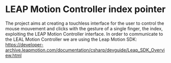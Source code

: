 # LEAP Motion Controller index pointer

The project aims at creating a touchless interface for the user to control the mouse mouvement and clicks with the gesture of a single finger, the index, exploiting the LEAP Motion Controller interface.
In order to communicate to the LEAL Motion Controller we are using the Leap Motion SDK: https://developer-archive.leapmotion.com/documentation/csharp/devguide/Leap_SDK_Overview.html
